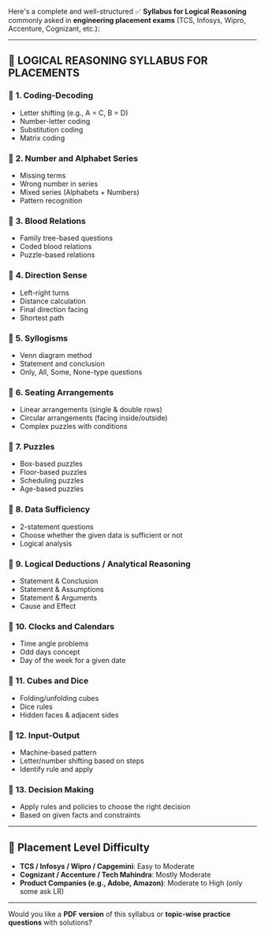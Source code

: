Here's a complete and well-structured ✅ **Syllabus for Logical Reasoning** commonly asked in **engineering placement exams** (TCS, Infosys, Wipro, Accenture, Cognizant, etc.):

---

## 🧠 LOGICAL REASONING SYLLABUS FOR PLACEMENTS

### 🔹 **1. Coding-Decoding**

* Letter shifting (e.g., A = C, B = D)
* Number-letter coding
* Substitution coding
* Matrix coding

### 🔹 **2. Number and Alphabet Series**

* Missing terms
* Wrong number in series
* Mixed series (Alphabets + Numbers)
* Pattern recognition

### 🔹 **3. Blood Relations**

* Family tree-based questions
* Coded blood relations
* Puzzle-based relations

### 🔹 **4. Direction Sense**

* Left-right turns
* Distance calculation
* Final direction facing
* Shortest path

### 🔹 **5. Syllogisms**

* Venn diagram method
* Statement and conclusion
* Only, All, Some, None-type questions

### 🔹 **6. Seating Arrangements**

* Linear arrangements (single & double rows)
* Circular arrangements (facing inside/outside)
* Complex puzzles with conditions

### 🔹 **7. Puzzles**

* Box-based puzzles
* Floor-based puzzles
* Scheduling puzzles
* Age-based puzzles

### 🔹 **8. Data Sufficiency**

* 2-statement questions
* Choose whether the given data is sufficient or not
* Logical analysis

### 🔹 **9. Logical Deductions / Analytical Reasoning**

* Statement & Conclusion
* Statement & Assumptions
* Statement & Arguments
* Cause and Effect

### 🔹 **10. Clocks and Calendars**

* Time angle problems
* Odd days concept
* Day of the week for a given date

### 🔹 **11. Cubes and Dice**

* Folding/unfolding cubes
* Dice rules
* Hidden faces & adjacent sides

### 🔹 **12. Input-Output**

* Machine-based pattern
* Letter/number shifting based on steps
* Identify rule and apply

### 🔹 **13. Decision Making**

* Apply rules and policies to choose the right decision
* Based on given facts and constraints

---

## 🎯 Placement Level Difficulty

* **TCS / Infosys / Wipro / Capgemini**: Easy to Moderate
* **Cognizant / Accenture / Tech Mahindra**: Mostly Moderate
* **Product Companies (e.g., Adobe, Amazon)**: Moderate to High (only some ask LR)

---

Would you like a **PDF version** of this syllabus or **topic-wise practice questions** with solutions?
